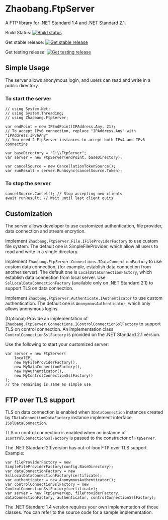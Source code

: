 # Zhaobang.FtpServer
A FTP library for .NET Standard 1.4 and .NET Standard 2.1.

Build Status: [![Build status](https://ci.appveyor.com/api/projects/status/f1nxe8ru98x321s3/branch/master?svg=true)](https://ci.appveyor.com/project/taoyouh/ftpserver/branch/master)

Get stable release: [![Get stable release](https://img.shields.io/nuget/v/Zhaobang.FtpServer.svg)](https://www.nuget.org/packages/Zhaobang.FtpServer/)

Get testing release: [![Get testing release](https://img.shields.io/myget/zhaobang-ftpserver-nightly/vpre/Zhaobang.FtpServer.svg)](https://www.myget.org/feed/zhaobang-ftpserver-nightly/package/nuget/Zhaobang.FtpServer)

## Simple Usage
The server allows anonymous login, and users can read and write in a public directory.
### To start the server
```
// using System.Net;
// using System.Threading;
// using Zhaobang.FtpServer;

var endPoint = new IPEndPoint(IPAddress.Any, 21);
// To accept IPv6 connection, replace "IPAddress.Any" with "IPAddress.IPv6Any"
// You need 2 FtpServer instances to accept both IPv4 and IPv6 connectins

var baseDirectory = "C:\\FtpServer";
var server = new FtpServer(endPoint, baseDirectory);

var cancelSource = new CancellationTokenSource();
var runResult = server.RunAsync(cancelSource.Token);
```
### To stop the server
```
cancelSource.Cancel(); // Stop accepting new clients
await runResult; // Wait until last client quits
```

## Customization
The server allows developer to use customized authentication, file provider, data connection and stream encrytion.

Implement `Zhaobang.FtpServer.File.IFileProviderFactory` to use custom file system. The default one is SimpleFileProvider, which allow all users to read and write in a single directory.

Implement `Zhaobang.FtpServer.Connections.IDataConnectionFactory` to use custom data connection, (for example, establish data connection from another server). The default one is `LocalDataConnectionFactory`, which establish data connection from local server. Use `SslLocalDataConnectionFactory` (available only on .NET Standard 2.1) to support TLS on data connection.

Implement `Zhaobang.FtpServer.Authenticate.IAuthenticator` to use custom authentication. The default one is `AnonymousAuthenticator`, which only allows anonymous logins.

(Optional) Provide an implementation of `Zhaobang.FtpServer.Connections.IControlConnectionSslFactory` to support TLS on control connection. An implementation class `ControlConnectionSslFactory` is provided on the .NET Standard 2.1 version.

Use the following to start your customized server:
```
var server = new FtpServer(
    localEP,
    new MyFileProviderFactory(),
    new MyDataConnectionFactory(),
    new MyAuthenticator(),
    new MyControlConnectionSslFactory()
);
// the remaining is same as simple use
```

## FTP over TLS support
TLS on data connection is enabled when `IDataConnection` instances created by `IDataConnectionDataFactory` instance implement interface `ISslDataConnection`.

TLS on control connection is enabled when an instance of `IControlConnectionSslFactory` is passed to the constructor of `FtpServer`.

The .NET Standard 2.1 version has out-of-box FTP over TLS support. Example: 
```
var fileProviderFactory = new SimpleFileProviderFactory(config.BaseDirectory);
var dataConnectionFactory = new SslLocalDataConnectionFactory(certificate);
var authenticator = new AnonymousAuthenticator();
var controlConnectionSslFactory = new ControlConnectionSslFactory(certificate);
var server = new FtpServer(ep, fileProviderFactory, dataConnectionFactory, authenticator, controlConnectionSslFactory);
```

The .NET Standard 1.4 version requires your own implementation of those classes. You can refer to the source code for a sample implementation.